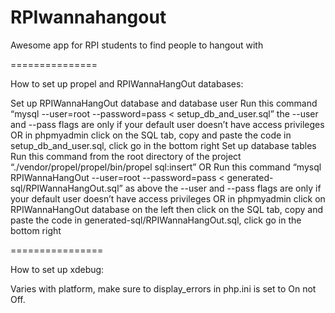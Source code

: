 RPIwannahangout
===============

Awesome app for RPI students to find people to hangout with

===============

How to set up propel and RPIWannaHangOut databases:

Set up RPIWannaHangOut database and database user
	Run this command “mysql --user=root --password=pass < setup_db_and_user.sql”
		the --user and --pass flags are only if your default user doesn’t have
		access privileges
	OR in phpmyadmin click on the SQL tab, copy and paste the code in
	setup_db_and_user.sql, click go in the bottom right
Set up database tables
	Run this command from the root directory of the project
	“./vendor/propel/propel/bin/propel sql:insert”
	OR Run this command “mysql RPIWannaHangOut --user=root --password=pass <
	generated-sql/RPIWannaHangOut.sql”
		as above the --user and --pass flags are only if your default user
		doesn’t have access privileges
	OR in phpmyadmin click on RPIWannaHangOut database on the left then click
	on the SQL tab, copy and paste the code in generated-sql/RPIWannaHangOut.sql,
	click go in the bottom right

================

How to set up xdebug:

Varies with platform, make sure to display_errors in php.ini is set to On not Off.